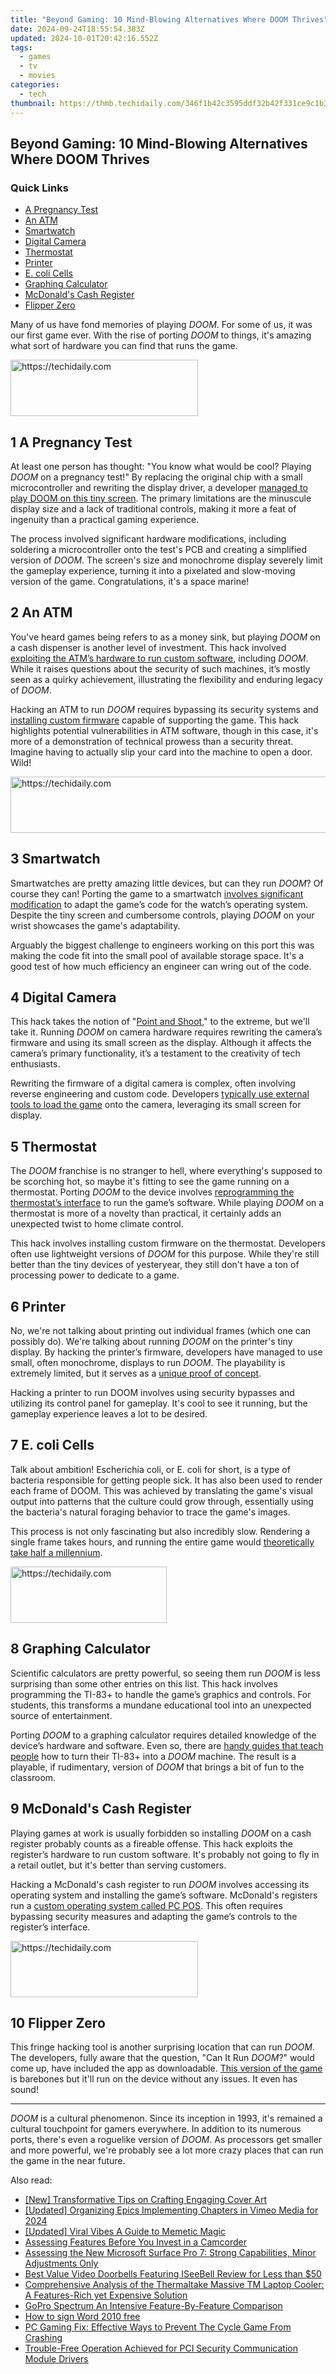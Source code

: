 ```yaml
---
title: "Beyond Gaming: 10 Mind-Blowing Alternatives Where DOOM Thrives"
date: 2024-09-24T18:55:54.383Z
updated: 2024-10-01T20:42:16.552Z
tags:
  - games
  - tv
  - movies
categories:
  - tech
thumbnail: https://thmb.techidaily.com/346f1b42c3595ddf32b42f331ce9c1b3e2f2115976dbfc26ef5bc200fbe009cd.jpg
---
```


## Beyond Gaming: 10 Mind-Blowing Alternatives Where DOOM Thrives

### Quick Links

* [A Pregnancy Test](https://program-issues.techidaily.com/fixing-pc-issues-how-to-stop-escape-from-tarkov-from-continuously-crashing/)
* [An ATM](https://howto.techidaily.com/android-safe-mode-how-to-turn-off-safe-mode-on-poco-c51-drfone-by-drfone-fix-android-problems-fix-android-problems/)
* [Smartwatch](https://blog-min.techidaily.com/how-to-recover-lost-calendar-on-iphone-11-pro-max-stellar-by-stellar-data-recovery-ios-iphone-data-recovery/)
* [Digital Camera](https://program-issues.techidaily.com/essential-troubleshooting-steps-when-borderlands-3-wont-open/)
* [Thermostat](https://howto.techidaily.com/4-ways-to-fix-android-blue-screen-of-death-on-vivo-s18-pro-drfone-by-drfone-fix-android-problems-fix-android-problems/)
* [Printer](https://some-skills.techidaily.com/2024-approved-pro-photographers-picks-top-6-high-resolution-4k-dslrs/)
* [E. coli Cells](https://facebook-record-videos.techidaily.com/new-2024-approved-essential-insights-for-youtube-content-protection/)
* [Graphing Calculator](https://some-guidance.techidaily.com/2024-approved-top-10-cheap-cameras-for-dynamic-shots/)
* [McDonald's Cash Register](https://remote-screen-capture.techidaily.com/easy-steps-to-screen-record-on-macbook-air-for-2024/)
* [Flipper Zero](https://screen-activity-recording.techidaily.com/updated-enhanced-team-collaboration-with-slack-plus-filmora-timelines/)

 Many of us have fond memories of playing _DOOM_. For some of us, it was our first game ever. With the rise of porting _DOOM_ to things, it's amazing what sort of hardware you can find that runs the game.

<!-- affiliate ads begin -->
<a href="https://aligracehair.sjv.io/c/5597632/1902289/19272" target="_top" id="1902289">
  <img src="//a.impactradius-go.com/display-ad/19272-1902289" border="0" alt="https://techidaily.com" width="300" height="90"/>
</a>
<img height="0" width="0" src="https://aligracehair.sjv.io/i/5597632/1902289/19272" style="position:absolute;visibility:hidden;" border="0" />
<!-- affiliate ads end -->

## 1  A Pregnancy Test 

 At least one person has thought: "You know what would be cool? Playing _DOOM_ on a pregnancy test!" By replacing the original chip with a small microcontroller and rewriting the display driver, a developer [managed to play DOOM on this tiny screen](https://www.popularmechanics.com/science/a33957256/this-programmer-figured-out-how-to-play-doom-on-a-pregnancy-test/). The primary limitations are the minuscule display size and a lack of traditional controls, making it more a feat of ingenuity than a practical gaming experience.

 The process involved significant hardware modifications, including soldering a microcontroller onto the test's PCB and creating a simplified version of _DOOM_. The screen's size and monochrome display severely limit the gameplay experience, turning it into a pixelated and slow-moving version of the game. Congratulations, it's a space marine!

## 2  An ATM 

 You've heard games being refers to as a money sink, but playing _DOOM_ on a cash dispenser is another level of investment. This hack involved [exploiting the ATM’s hardware to run custom software](https://www.nme.com/news/gaming-news/game-developer-gets-doom-running-on-an-atm-3073133), including _DOOM_. While it raises questions about the security of such machines, it’s mostly seen as a quirky achievement, illustrating the flexibility and enduring legacy of _DOOM_.

 Hacking an ATM to run _DOOM_ requires bypassing its security systems and [installing custom firmware](https://hardware-updates.techidaily.com/intel-chips-propel-modelfarms-unreal-engine-success-cutting-down-failure-rates-transition-to-amd-ryzen-for-faster-single-threaded-performance/) capable of supporting the game. This hack highlights potential vulnerabilities in ATM software, though in this case, it's more of a demonstration of technical prowess than a security threat. Imagine having to actually slip your card into the machine to open a door. Wild!

<!-- affiliate ads begin -->
<a href="https://coinrule.sjv.io/c/5597632/1610918/18409" target="_top" id="1610918">
  <img src="//a.impactradius-go.com/display-ad/18409-1610918" border="0" alt="https://techidaily.com" width="728" height="90"/>
</a>
<img height="0" width="0" src="https://coinrule.sjv.io/i/5597632/1610918/18409" style="position:absolute;visibility:hidden;" border="0" />
<!-- affiliate ads end -->

## 3  Smartwatch 

 Smartwatches are pretty amazing little devices, but can they run _DOOM_? Of course they can! Porting the game to a smartwatch [involves significant modification](https://www.kitguru.net/lifestyle/mobile/android/matthew-wilson/you-can-play-doom-and-minecraft-on-a-smartwatch/) to adapt the game’s code for the watch’s operating system. Despite the tiny screen and cumbersome controls, playing _DOOM_ on your wrist showcases the game's adaptability.

 Arguably the biggest challenge to engineers working on this port this was making the code fit into the small pool of available storage space. It's a good test of how much efficiency an engineer can wring out of the code.

## 4  Digital Camera 

 This hack takes the notion of "[Point and Shoot](https://driver-install.techidaily.com/secure-reinstallation-of-nvidia-software/)," to the extreme, but we'll take it. Running _DOOM_ on camera hardware requires rewriting the camera’s firmware and using its small screen as the display. Although it affects the camera’s primary functionality, it’s a testament to the creativity of tech enthusiasts.

 Rewriting the firmware of a digital camera is complex, often involving reverse engineering and custom code. Developers [typically use external tools to load the game](https://www.pcgamesn.com/doom/camera) onto the camera, leveraging its small screen for display.

## 5  Thermostat 

 The _DOOM_ franchise is no stranger to hell, where everything's supposed to be scorching hot, so maybe it's fitting to see the game running on a thermostat. Porting _DOOM_ to the device involves [reprogramming the thermostat’s interface](https://www.vice.com/en/article/pae887/you-can-play-doom-on-a-thermostat-because-of-course-you-can) to run the game’s software. While playing _DOOM_ on a thermostat is more of a novelty than practical, it certainly adds an unexpected twist to home climate control.

 This hack involves installing custom firmware on the thermostat. Developers often use lightweight versions of _DOOM_ for this purpose. While they're still better than the tiny devices of yesteryear, they still don't have a ton of processing power to dedicate to a game.

## 6  Printer 

 No, we're not talking about printing out individual frames (which one can possibly do). We're talking about running _DOOM_ on the printer's tiny display. By hacking the printer’s firmware, developers have managed to use small, often monochrome, displays to run _DOOM_. The playability is extremely limited, but it serves as a [unique proof of concept](https://www.wired.com/2014/09/doom-printer/).

 Hacking a printer to run DOOM involves using security bypasses and utilizing its control panel for gameplay. It's cool to see it running, but the gameplay experience leaves a lot to be desired.

## 7  E. coli Cells 

 Talk about ambition! Escherichia coli, or E. coli for short, is a type of bacteria responsible for getting people sick. It has also been used to render each frame of DOOM. This was achieved by translating the game's visual output into patterns that the culture could grow through, essentially using the bacteria's natural foraging behavior to trace the game's images.

 This process is not only fascinating but also incredibly slow. Rendering a single frame takes hours, and running the entire game would [theoretically take half a millennium](https://www.popsci.com/science/doom-e-coli-cells/).

<!-- affiliate ads begin -->
<a href="https://aligracehair.sjv.io/c/5597632/2135354/19272" target="_top" id="2135354">
  <img src="//a.impactradius-go.com/display-ad/19272-2135354" border="0" alt="https://techidaily.com" width="250" height="90"/>
</a>
<img height="0" width="0" src="https://aligracehair.sjv.io/i/5597632/2135354/19272" style="position:absolute;visibility:hidden;" border="0" />
<!-- affiliate ads end -->

## 8  Graphing Calculator 

 Scientific calculators are pretty powerful, so seeing them run _DOOM_ is less surprising than some other entries on this list. This hack involves programming the TI-83+ to handle the game’s graphics and controls. For students, this transforms a mundane educational tool into an unexpected source of entertainment.

 Porting _DOOM_ to a graphing calculator requires detailed knowledge of the device’s hardware and software. Even so, there are [handy guides that teach people](https://swedesintech.se/content/how-to-install-and-play-doom-on-your-ti-84-plus) how to turn their TI-83+ into a _DOOM_ machine. The result is a playable, if rudimentary, version of _DOOM_ that brings a bit of fun to the classroom.

## 9  McDonald's Cash Register 

 Playing games at work is usually forbidden so installing _DOOM_ on a cash register probably counts as a fireable offense. This hack exploits the register’s hardware to run custom software. It's probably not going to fly in a retail outlet, but it's better than serving customers.

 Hacking a McDonald's cash register to run _DOOM_ involves accessing its operating system and installing the game’s software. McDonald's registers run a [custom operating system called PC POS](https://www.baselinemag.com/news/McDonalds-Wants-It-Their-Way/). This often requires bypassing security measures and adapting the game’s controls to the register’s interface.

<!-- affiliate ads begin -->
<a href="https://aligracehair.sjv.io/c/5597632/2027190/19272" target="_top" id="2027190">
  <img src="//a.impactradius-go.com/display-ad/19272-2027190" border="0" alt="https://techidaily.com" width="300" height="90"/>
</a>
<img height="0" width="0" src="https://aligracehair.sjv.io/i/5597632/2027190/19272" style="position:absolute;visibility:hidden;" border="0" />
<!-- affiliate ads end -->

## 10  Flipper Zero 

 This fringe hacking tool is another surprising location that can run _DOOM_. The developers, fully aware that the question, "Can It Run _DOOM_?" would come up, have included the app as downloadable. [This version of the game](https://lab.flipper.net/apps/doom) is barebones but it'll run on the device without any issues. It even has sound!

---

_DOOM_ is a cultural phenomenon. Since its inception in 1993, it's remained a cultural touchpoint for gamers everywhere. In addition to its numerous ports, there's even a roguelike version of _DOOM_. As processors get smaller and more powerful, we're probably see a lot more crazy places that can run the game in the near future.

<ins class="adsbygoogle"
     style="display:block"
     data-ad-format="autorelaxed"
     data-ad-client="ca-pub-7571918770474297"
     data-ad-slot="1223367746"></ins>

<ins class="adsbygoogle"
     style="display:block"
     data-ad-client="ca-pub-7571918770474297"
     data-ad-slot="8358498916"
     data-ad-format="auto"
     data-full-width-responsive="true"></ins>

<span class="atpl-alsoreadstyle">Also read:</span>
<div><ul>
<li><a href="https://fox-friendly.techidaily.com/new-transformative-tips-on-crafting-engaging-cover-art/"><u>[New] Transformative Tips on Crafting Engaging Cover Art</u></a></li>
<li><a href="https://vimeo-videos.techidaily.com/updated-organizing-epics-implementing-chapters-in-vimeo-media-for-2024/"><u>[Updated] Organizing Epics Implementing Chapters in Vimeo Media for 2024</u></a></li>
<li><a href="https://fox-friendly.techidaily.com/updated-viral-vibes-a-guide-to-memetic-magic/"><u>[Updated] Viral Vibes A Guide to Memetic Magic</u></a></li>
<li><a href="https://buynow-marvelous.techidaily.com/assessing-features-before-you-invest-in-a-camcorder/"><u>Assessing Features Before You Invest in a Camcorder</u></a></li>
<li><a href="https://buynow-marvelous.techidaily.com/assessing-the-new-microsoft-surface-pro-7-strong-capabilities-minor-adjustments-only/"><u>Assessing the New Microsoft Surface Pro 7: Strong Capabilities, Minor Adjustments Only</u></a></li>
<li><a href="https://buynow-marvelous.techidaily.com/best-value-video-doorbells-featuring-iseebell-review-for-less-than-50/"><u>Best Value Video Doorbells Featuring ISeeBell Review for Less than $50</u></a></li>
<li><a href="https://buynow-marvelous.techidaily.com/comprehensive-analysis-of-the-thermaltake-massive-tm-laptop-cooler-a-features-rich-yet-expensive-solution/"><u>Comprehensive Analysis of the Thermaltake Massive TM Laptop Cooler: A Features-Rich yet Expensive Solution</u></a></li>
<li><a href="https://extra-tips.techidaily.com/gopro-spectrum-an-intensive-feature-by-feature-comparison/"><u>GoPro Spectrum An Intensive Feature-By-Feature Comparison</u></a></li>
<li><a href="https://blog-min.techidaily.com/how-to-sign-word-2010-free-by-ldigisigner-sign-a-word-sign-a-word/"><u>How to sign Word 2010 free</u></a></li>
<li><a href="https://win-solutions.techidaily.com/pc-gaming-fix-effective-ways-to-prevent-the-cycle-game-from-crashing/"><u>PC Gaming Fix: Effective Ways to Prevent The Cycle Game From Crashing</u></a></li>
<li><a href="https://hardware-updates.techidaily.com/trouble-free-operation-achieved-for-pci-security-communication-module-drivers/"><u>Trouble-Free Operation Achieved for PCI Security Communication Module Drivers</u></a></li>
</ul></div>

